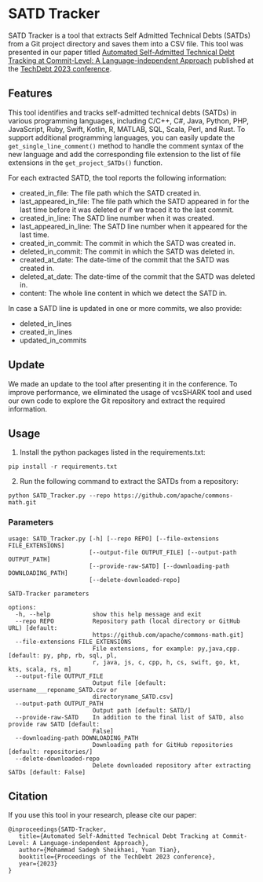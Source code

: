 # SATD Tracker

SATD Tracker is a tool that extracts Self Admitted Technical Debts (SATDs) from a Git project directory and saves them into a CSV file. This tool was presented in our paper titled [Automated Self-Admitted Technical Debt Tracking at Commit-Level: A Language-independent Approach](https://arxiv.org/abs/2304.07829) published at the [TechDebt 2023 conference](https://2023.techdebtconf.org/details/TechDebt-2023-short-papers/2/Automated-Self-Admitted-Technical-Debt-Tracking-at-Commit-Level-A-Language-independe).

## Features

This tool identifies and tracks self-admitted technical debts (SATDs) in various programming languages, including C/C++, C#, Java, Python, PHP, JavaScript, Ruby, Swift, Kotlin, R, MATLAB, SQL, Scala, Perl, and Rust. To support additional programming languages, you can easily update the `get_single_line_comment()` method to handle the comment syntax of the new language and add the corresponding file extension to the list of file extensions in the `get_project_SATDs()` function.

For each extracted SATD, the tool reports the following information:

- created_in_file: The file path which the SATD created in.
- last_appeared_in_file: The file path which the SATD appeared in for the last time before it was deleted or if we traced it to the last commit.
- created_in_line: The SATD line number when it was created.
- last_appeared_in_line: The SATD line number when it appeared for the last time.
- created_in_commit: The commit in which the SATD was created in.
- deleted_in_commit: The commit in which the SATD was deleted in.
- created_at_date: The date-time of the commit that the SATD was created in.
- deleted_at_date: The date-time of the commit that the SATD was deleted in.
- content: The whole line content in which we detect the SATD in.

In case a SATD line is updated in one or more commits, we also provide:

- deleted_in_lines
- created_in_lines
- updated_in_commits

## Update

We made an update to the tool after presenting it in the conference. To improve performance, we eliminated the usage of vcsSHARK tool and used our own code to explore the Git repository and extract the required information.

## Usage

1. Install the python packages listed in the requirements.txt:

```
pip install -r requirements.txt
```

2. Run the following command to extract the SATDs from a repository:

```
python SATD_Tracker.py --repo https://github.com/apache/commons-math.git
```

### Parameters

```
usage: SATD_Tracker.py [-h] [--repo REPO] [--file-extensions FILE_EXTENSIONS]
                       [--output-file OUTPUT_FILE] [--output-path OUTPUT_PATH]
                       [--provide-raw-SATD] [--downloading-path DOWNLOADING_PATH]
                       [--delete-downloaded-repo]

SATD-Tracker parameters

options:
  -h, --help            show this help message and exit
  --repo REPO           Repository path (local directory or GitHub URL) [default:
                        https://github.com/apache/commons-math.git]
  --file-extensions FILE_EXTENSIONS
                        File extensions, for example: py,java,cpp. [default: py, php, rb, sql, pl,
                        r, java, js, c, cpp, h, cs, swift, go, kt, kts, scala, rs, m]
  --output-file OUTPUT_FILE
                        Output file [default: username___reponame_SATD.csv or
                        directoryname_SATD.csv]
  --output-path OUTPUT_PATH
                        Output path [default: SATD/]
  --provide-raw-SATD    In addition to the final list of SATD, also provide raw SATD [default:
                        False]
  --downloading-path DOWNLOADING_PATH
                        Downloading path for GitHub repositories [default: repositories/]
  --delete-downloaded-repo
                        Delete downloaded repository after extracting SATDs [default: False]
```

## Citation

If you use this tool in your research, please cite our paper:

```
@inproceedings{SATD-Tracker,
   title={Automated Self-Admitted Technical Debt Tracking at Commit-Level: A Language-independent Approach},
   author={Mohammad Sadegh Sheikhaei, Yuan Tian},
   booktitle={Proceedings of the TechDebt 2023 conference},
   year={2023}
}
```
